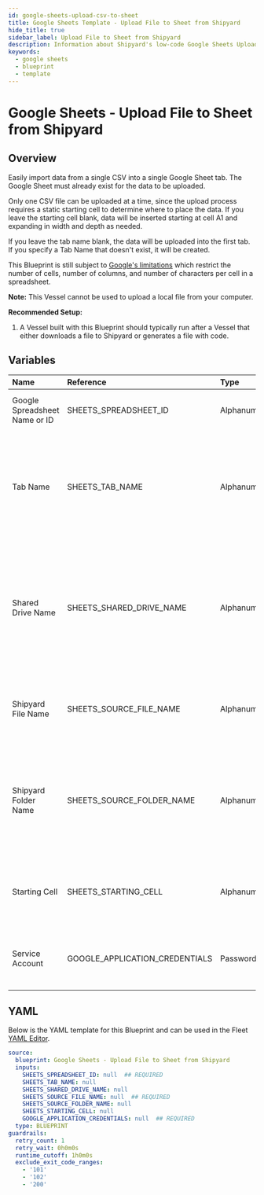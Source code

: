 ```yaml
---
id: google-sheets-upload-csv-to-sheet
title: Google Sheets Template - Upload File to Sheet from Shipyard
hide_title: true
sidebar_label: Upload File to Sheet from Shipyard
description: Information about Shipyard's low-code Google Sheets Upload File to Sheet from Shipyard blueprint. Easily import your data into a Google Sheet so your teams can collaboratively edit it. Create or update worksheets at scale.
keywords:
  - google sheets
  - blueprint
  - template
---
```


# Google Sheets - Upload File to Sheet from Shipyard



## Overview

Easily import data from a single CSV into a single Google Sheet tab. The Google Sheet must already exist for the data to be uploaded.

Only one CSV file can be uploaded at a time, since the upload process requires a static starting cell to determine where to place the data. If you leave the starting cell blank, data will be inserted starting at cell A1 and expanding in width and depth as needed.

If you leave the tab name blank, the data will be uploaded into the first tab. If you specify a Tab Name that doesn't exist, it will be created.

This Blueprint is still subject to [Google's limitations](https://support.google.com/drive/answer/37603) which restrict the number of cells, number of columns, and number of characters per cell in a spreadsheet.

**Note:** This Vessel cannot be used to upload a local file from your computer.

**Recommended Setup:**

1. A Vessel built with this Blueprint should typically run after a Vessel that either downloads a file to Shipyard or generates a file with code. 

## Variables

| Name | Reference | Type | Required | Default | Options | Description             |
|:-----|:----------|:-----|:---------|:--------|:--------|:------------------------|
| Google Spreadsheet Name or ID | SHEETS_SPREADSHEET_ID | Alphanumeric | :white_check_mark: | - | - | Name or ID of the sheet to put data into. |
| Tab Name | SHEETS_TAB_NAME | Alphanumeric | :heavy_minus_sign: | - | - | Name of the tab in the sheet to upload data to. This field is case sensitive. If left blank, data will be put into the first tab. |
| Shared Drive Name | SHEETS_SHARED_DRIVE_NAME | Alphanumeric | :heavy_minus_sign: | - | - | Name of the Shared Drive the sheet exists in. This field is case sensitive. Leave blank if the file does not exist in a Shared Drive. |
| Shipyard File Name | SHEETS_SOURCE_FILE_NAME | Alphanumeric | :white_check_mark: | - | - | Name of the target CSV file on Shipyard to be uploaded to the sheet.  |
| Shipyard Folder Name | SHEETS_SOURCE_FOLDER_NAME | Alphanumeric | :heavy_minus_sign: | - | - | Name of the local folder on Shipyard to upload the target file from. If left blank, will look in the home directory. |
| Starting Cell | SHEETS_STARTING_CELL | Alphanumeric | :heavy_minus_sign: | - | - | Cell to start at when uploading data. If left blank, will start at cell A1. |
| Service Account | GOOGLE_APPLICATION_CREDENTIALS | Password | :white_check_mark: | - | - | JSON from a Google Cloud Service account key. |




## YAML

Below is the YAML template for this Blueprint and can be used in the
Fleet [YAML Editor](../../reference/fleets/yaml-editor.md).

```yaml
source:
  blueprint: Google Sheets - Upload File to Sheet from Shipyard
  inputs:
    SHEETS_SPREADSHEET_ID: null  ## REQUIRED
    SHEETS_TAB_NAME: null
    SHEETS_SHARED_DRIVE_NAME: null
    SHEETS_SOURCE_FILE_NAME: null  ## REQUIRED
    SHEETS_SOURCE_FOLDER_NAME: null
    SHEETS_STARTING_CELL: null
    GOOGLE_APPLICATION_CREDENTIALS: null  ## REQUIRED
  type: BLUEPRINT
guardrails:
  retry_count: 1
  retry_wait: 0h0m0s
  runtime_cutoff: 1h0m0s
  exclude_exit_code_ranges:
    - '101'
    - '102'
    - '200'
 ```


